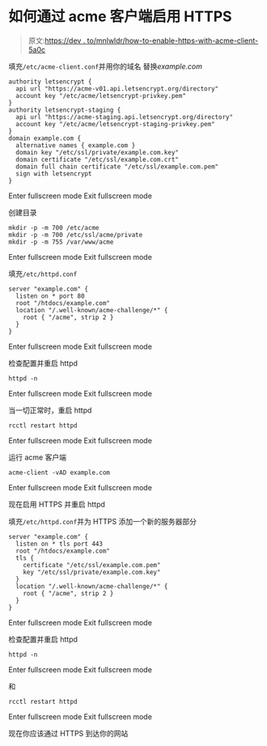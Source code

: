 # 如何通过 acme 客户端启用 HTTPS

> 原文:[https://dev . to/mnlwldr/how-to-enable-https-with-acme-client-5a0c](https://dev.to/mnlwldr/how-to-enable-https-with-acme-client-5a0c)

填充`/etc/acme-client.conf`并用你的域名
替换*example.com*

```
authority letsencrypt {
  api url "https://acme-v01.api.letsencrypt.org/directory"
  account key "/etc/acme/letsencrypt-privkey.pem"
}
authority letsencrypt-staging {
  api url "https://acme-staging.api.letsencrypt.org/directory"
  account key "/etc/acme/letsencrypt-staging-privkey.pem"
}
domain example.com {
  alternative names { example.com }
  domain key "/etc/ssl/private/example.com.key"
  domain certificate "/etc/ssl/example.com.crt"
  domain full chain certificate "/etc/ssl/example.com.pem"
  sign with letsencrypt
} 
```

Enter fullscreen mode Exit fullscreen mode

创建目录

```
mkdir -p -m 700 /etc/acme
mkdir -p -m 700 /etc/ssl/acme/private
mkdir -p -m 755 /var/www/acme 
```

Enter fullscreen mode Exit fullscreen mode

填充`/etc/httpd.conf`

```
server "example.com" {
  listen on * port 80
  root "/htdocs/example.com"
  location "/.well-known/acme-challenge/*" {
    root { "/acme", strip 2 }
  }
} 
```

Enter fullscreen mode Exit fullscreen mode

检查配置并重启 httpd

```
httpd -n 
```

Enter fullscreen mode Exit fullscreen mode

当一切正常时，重启 httpd

```
rcctl restart httpd 
```

Enter fullscreen mode Exit fullscreen mode

运行 acme 客户端

```
acme-client -vAD example.com 
```

Enter fullscreen mode Exit fullscreen mode

现在启用 HTTPS 并重启 httpd

填充`/etc/httpd.conf`并为 HTTPS 添加一个新的服务器部分

```
server "example.com" {
  listen on * tls port 443
  root "/htdocs/example.com"
  tls {
    certificate "/etc/ssl/example.com.pem"
    key "/etc/ssl/private/example.com.key"
  }
  location "/.well-known/acme-challenge/*" {
    root { "/acme", strip 2 }
  }
} 
```

Enter fullscreen mode Exit fullscreen mode

检查配置并重启 httpd

```
httpd -n 
```

Enter fullscreen mode Exit fullscreen mode

和

```
rcctl restart httpd 
```

Enter fullscreen mode Exit fullscreen mode

现在你应该通过 HTTPS 到达你的网站